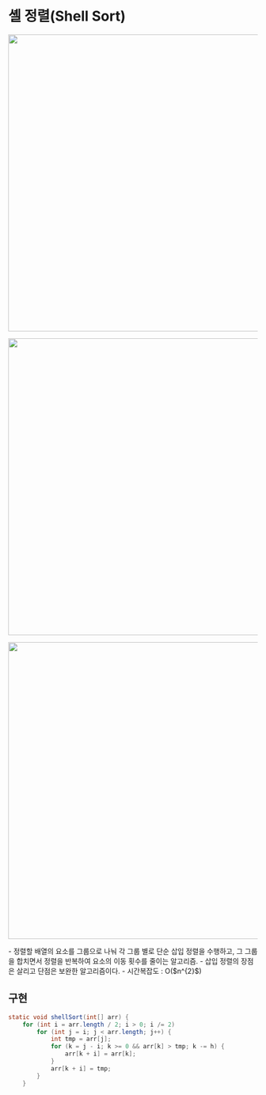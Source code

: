 # 셸 정렬(Shell Sort)
<p align="center"><img src = "https://github.com/qlalzl9/TIL/blob/master/Algorithm/img/Shell_Sort_1" width="600px"></p>
<p align="center"><img src = "https://github.com/qlalzl9/TIL/blob/master/Algorithm/img/Shell_Sort_2" width="600px"></p>
<p align="center"><img src = "https://github.com/qlalzl9/TIL/blob/master/Algorithm/img/Shell_Sort_3" width="600px"></p>
- 정렬할 배열의 요소를 그룹으로 나눠 각 그룹 별로 단순 삽입 정렬을 수행하고, 그 그룹을 합치면서 정렬을 반복하여 요소의 이동 횟수를 줄이는 알고리즘.
- 삽입 정렬의 장점은 살리고 단점은 보완한 알고리즘이다.
- 시간복잡도 : O($n^{2}$)

## 구현
```java
static void shellSort(int[] arr) {
	for (int i = arr.length / 2; i > 0; i /= 2)
		for (int j = i; j < arr.length; j++) {
			int tmp = arr[j];
			for (k = j - i; k >= 0 && arr[k] > tmp; k -= h) {
				arr[k + i] = arr[k];
            }
			arr[k + i] = tmp;
		}
	}
```